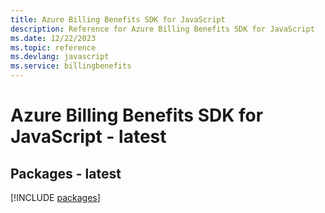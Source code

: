 ```yaml
---
title: Azure Billing Benefits SDK for JavaScript
description: Reference for Azure Billing Benefits SDK for JavaScript
ms.date: 12/22/2023
ms.topic: reference
ms.devlang: javascript
ms.service: billingbenefits
---
```

# Azure Billing Benefits SDK for JavaScript - latest
## Packages - latest
[!INCLUDE [packages](billing-benefits-index.md)]